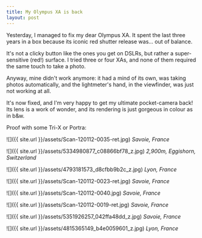 ```yaml
---
title: My Olympus XA is back
layout: post
---
```


Yesterday, I managed to fix my dear Olympus XA. It spent the last three years in a box because its iconic red shutter release was... out of balance.

It's not a clicky button like the ones you get on DSLRs, but rather a super-sensitive (red!) surface. I tried three or four XAs, and none of them required the same touch to take a photo.

Anyway, mine didn't work anymore: it had a mind of its own, was taking photos automatically, and the lightmeter's hand, in the viewfinder, was just not working at all.

It's now fixed, and I'm very happy to get my ultimate pocket-camera back! Its lens is a work of wonder, and its rendering is just gorgeous in colour as in b&w.

Proof with some Tri-X or Portra:

![]({{ site.url }}/assets/Scan-120112-0035-ret.jpg)
*Savoie, France*

![]({{ site.url }}/assets/5334980877_c08866bf78_z.jpg)
*2,900m, Eggishorn, Switzerland*

![]({{ site.url }}/assets/4793181573_d8cfbb9b2c_z.jpg)
*Lyon, France*

![]({{ site.url }}/assets/Scan-120112-0023-ret.jpg)
*Savoie, France*

![]({{ site.url }}/assets/Scan-120112-0040.jpg)
*Savoie, France*

![]({{ site.url }}/assets/Scan-120112-0019-ret.jpg)
*Savoie, France*

![]({{ site.url }}/assets/5351926257_042ffa48dd_z.jpg)
*Savoie, France*

![]({{ site.url }}/assets/4815365149_b4e0059601_z.jpg)
*Lyon, France*

